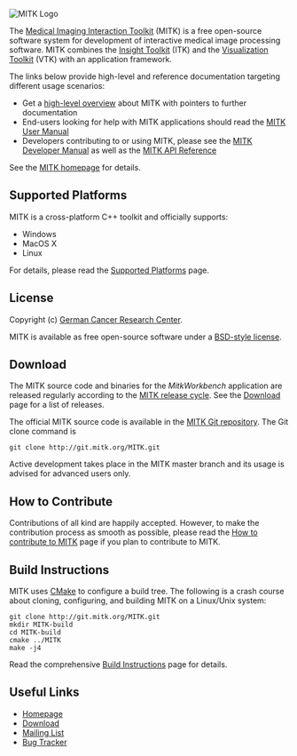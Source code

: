 ![MITK Logo][logo]

The [Medical Imaging Interaction Toolkit][mitk] (MITK) is a free open-source software
system for development of interactive medical image processing software. MITK
combines the [Insight Toolkit][itk] (ITK) and the [Visualization Toolkit][vtk] (VTK) with an application framework.

The links below provide high-level and reference documentation targeting different
usage scenarios:

 - Get a [high-level overview][mitk-overview] about MITK with pointers to further
   documentation
 - End-users looking for help with MITK applications should read the
   [MITK User Manual][mitk-usermanual]
 - Developers contributing to or using MITK, please see the [MITK Developer Manual][mitk-devmanual]
   as well as the [MITK API Reference][mitk-apiref]

See the [MITK homepage][mitk] for details.

Supported Platforms
-----------------------------

MITK is a cross-platform C++ toolkit and officially supports:

 - Windows
 - MacOS X
 - Linux

For details, please read the [Supported Platforms][platforms] page.

License
-----------

Copyright (c) [German Cancer Research Center][dkfz].

MITK is available as free open-source software under a [BSD-style license][license].

Download
---------

The MITK source code and binaries for the *MitkWorkbench* application are released regularly according to the [MITK release cycle][release-cycle]. See the [Download][download] page for a list of releases.

The official MITK source code is available in the [MITK Git repository][gitweb]. The Git clone command is

    git clone http://git.mitk.org/MITK.git

Active development takes place in the MITK master branch and its usage is advised for advanced users only.

How to Contribute
--------------

Contributions of all kind are happily accepted. However, to make the contribution process as smooth as possible, please read the [How to contribute to MITK][contribute] page if you plan to contribute to MITK.


Build Instructions
------------------------

MITK uses [CMake][cmake] to configure a build tree. The following is a crash course about cloning, configuring, and building MITK on a Linux/Unix system:

    git clone http://git.mitk.org/MITK.git
    mkdir MITK-build
    cd MITK-build
    cmake ../MITK
    make -j4

Read the comprehensive [Build Instructions][build] page for details.

Useful Links
------------------

 - [Homepage][mitk]
 - [Download][download]
 - [Mailing List][mailinglist]
 - [Bug Tracker][bugs]


[logo]: https://github.com/MITK/MITK/raw/master/mitk.png
[mitk]: http://mitk.org
[itk]: http://www.itk.org
[vtk]: http://www.vtk.org
[mitk-overview]: http://docs.mitk.org/2015.05/Overview.html
[mitk-usermanual]: http://docs.mitk.org/2015.05/UserManualPortal.html
[mitk-devmanual]: http://docs.mitk.org/2015.05/DeveloperManualPortal.html
[mitk-apiref]: http://docs.mitk.org/2015.05/usergroup0.html
[platforms]: http://docs.mitk.org/2015.05/SupportedPlatformsPage.html
[dkfz]: http://www.dkfz.de
[license]: http://mitk.org/git/?p=MITK.git;a=blob_plain;f=LICENSE.txt
[release-cycle]: http://mitk.org/MitkReleaseCycle
[download]: http://mitk.org/Download
[gitweb]: http://mitk.org/git/?p=MITK.git
[contribute]: http://mitk.org/How_to_contribute
[cmake]: http://www.cmake.org
[build]: http://docs.mitk.org/2015.05/BuildInstructionsPage.html
[mailinglist]: http://mitk.org/Mailinglist
[bugs]: http://bugs.mitk.org/
